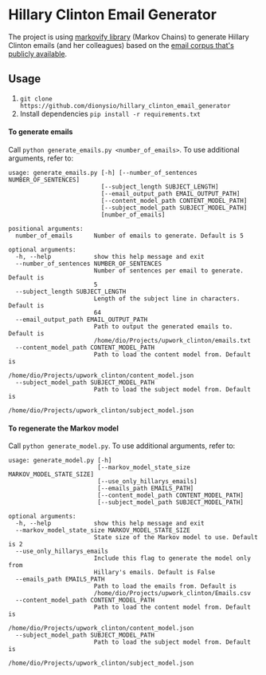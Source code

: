 # Hillary Clinton Email Generator

The project is using [markovify library](https://github.com/jsvine/markovify) (Markov Chains) to generate Hillary Clinton emails (and her colleagues) based on the [email corpus that's publicly available](https://kaggle.com/kaggle/hillary-clinton-emails).

## Usage
1. `git clone https://github.com/dionysio/hillary_clinton_email_generator`
2. Install dependencies `pip install -r requirements.txt`

#### To generate emails
Call `python generate_emails.py <number_of_emails>`. To use additional arguments, refer to:
```
usage: generate_emails.py [-h] [--number_of_sentences NUMBER_OF_SENTENCES]
                          [--subject_length SUBJECT_LENGTH]
                          [--email_output_path EMAIL_OUTPUT_PATH]
                          [--content_model_path CONTENT_MODEL_PATH]
                          [--subject_model_path SUBJECT_MODEL_PATH]
                          [number_of_emails]

positional arguments:
  number_of_emails      Number of emails to generate. Default is 5

optional arguments:
  -h, --help            show this help message and exit
  --number_of_sentences NUMBER_OF_SENTENCES
                        Number of sentences per email to generate. Default is
                        5
  --subject_length SUBJECT_LENGTH
                        Length of the subject line in characters. Default is
                        64
  --email_output_path EMAIL_OUTPUT_PATH
                        Path to output the generated emails to. Default is
                        /home/dio/Projects/upwork_clinton/emails.txt
  --content_model_path CONTENT_MODEL_PATH
                        Path to load the content model from. Default is
                        /home/dio/Projects/upwork_clinton/content_model.json
  --subject_model_path SUBJECT_MODEL_PATH
                        Path to load the subject model from. Default is
                        /home/dio/Projects/upwork_clinton/subject_model.json
```

#### To regenerate the Markov model
Call `python generate_model.py`. To use additional arguments, refer to:
```
usage: generate_model.py [-h]
                         [--markov_model_state_size MARKOV_MODEL_STATE_SIZE]
                         [--use_only_hillarys_emails]
                         [--emails_path EMAILS_PATH]
                         [--content_model_path CONTENT_MODEL_PATH]
                         [--subject_model_path SUBJECT_MODEL_PATH]

optional arguments:
  -h, --help            show this help message and exit
  --markov_model_state_size MARKOV_MODEL_STATE_SIZE
                        State size of the Markov model to use. Default is 2
  --use_only_hillarys_emails
                        Include this flag to generate the model only from
                        Hillary's emails. Default is False
  --emails_path EMAILS_PATH
                        Path to load the emails from. Default is
                        /home/dio/Projects/upwork_clinton/Emails.csv
  --content_model_path CONTENT_MODEL_PATH
                        Path to load the content model from. Default is
                        /home/dio/Projects/upwork_clinton/content_model.json
  --subject_model_path SUBJECT_MODEL_PATH
                        Path to load the subject model from. Default is
                        /home/dio/Projects/upwork_clinton/subject_model.json
```